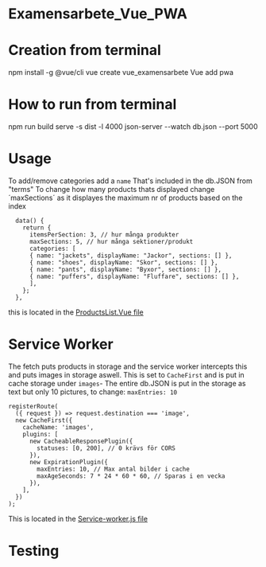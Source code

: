 # Examensarbete_Vue_PWA
# Creation from terminal
npm install -g @vue/cli 
vue create vue_examensarbete
Vue add pwa
# How to run from terminal
npm run build
serve -s dist -l 4000
json-server --watch db.json --port 5000
# Usage
To add/remove categories add a `name` That's included in the db.JSON from "terms" 
To change how many products thats displayed change ´maxSections´ as it displayes the maximum nr of products based on the index
```
  data() {
    return {
      itemsPerSection: 3, // hur många produkter 
      maxSections: 5, // hur många sektioner/produkt
      categories: [
      { name: "jackets", displayName: "Jackor", sections: [] },
      { name: "shoes", displayName: "Skor", sections: [] },
      { name: "pants", displayName: "Byxor", sections: [] },
      { name: "puffers", displayName: "Fluffare", sections: [] },
      ],
    };
  },
```
this is located in the [ProductsList.Vue file](vue_examansarbete\src\components\ProductsList.vue)

# Service Worker
The fetch puts products in storage and the service worker intercepts this and puts images in storage aswell.
This is set to `CacheFirst` and is put in cache storage under `images`-
The entire db.JSON is put in the storage as text but only 10 pictures, to change: `maxEntries: 10`
```
registerRoute(
  ({ request }) => request.destination === 'image',
  new CacheFirst({
    cacheName: 'images',
    plugins: [
      new CacheableResponsePlugin({
        statuses: [0, 200], // 0 krävs för CORS
      }),
      new ExpirationPlugin({
        maxEntries: 10, // Max antal bilder i cache
        maxAgeSeconds: 7 * 24 * 60 * 60, // Sparas i en vecka
      }),
    ],
  })
);
```
This is located in the [Service-worker.js file](vue_examansarbete\service-worker.js)

# Testing
